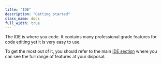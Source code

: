 ```yaml
---
title: "IDE"
description: "Getting started"
class_name: docs
full_width: true
---
```


The IDE is where you code. It contains many professional grade features for code editing yet it is very easy to use.

To get the most out of it, you should refer to the main [IDE section](/docs/ide/) where you can see the full range of features at your disposal.
